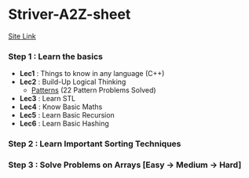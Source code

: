 # Striver-A2Z-sheet  
[Site Link](https://takeuforward.org/strivers-a2z-dsa-course/strivers-a2z-dsa-course-sheet-2)  

### Step 1 : Learn the basics  
- **Lec1** : Things to know in any language (C++)
- **Lec2** : Build-Up Logical Thinking  
  - [Patterns](https://github.com/nutcasecannon/Striver-A2Z-sheet/tree/main/Patterns) (22 Pattern Problems Solved)
- **Lec3** : Learn STL
- **Lec4** : Know Basic Maths
- **Lec5** : Learn Basic Recursion
- **Lec6** : Learn Basic Hashing

### Step 2 : Learn Important Sorting Techniques

### Step 3 : Solve Problems on Arrays [Easy → Medium → Hard]
